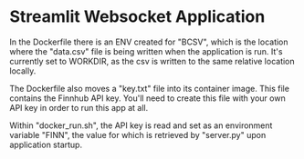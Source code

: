 # Streamlit Websocket Application

In the Dockerfile there is an ENV created for "BCSV", which is the location where the "data.csv" file is being written when the application is run. It's currently set to WORKDIR, as the csv is written to the same relative location locally.

The Dockerfile also moves a "key.txt" file into its container image. This file contains the Finnhub API key. You'll need to create this file with your own API key in order to run this app at all.

Within "docker_run.sh", the API key is read and set as an environment variable "FINN", the value for which is retrieved by "server.py" upon application startup.